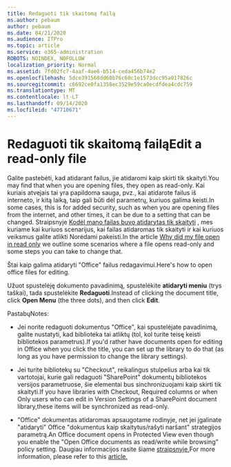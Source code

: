 ```yaml
---
title: Redaguoti tik skaitomą failą
ms.author: pebaum
author: pebaum
ms.date: 04/21/2020
ms.audience: ITPro
ms.topic: article
ms.service: o365-administration
ROBOTS: NOINDEX, NOFOLLOW
localization_priority: Normal
ms.assetid: 7fd02fc7-4aaf-4ae6-b514-ceda456b74e2
ms.openlocfilehash: 5dce391568dd60b76c60c1e1573dcc95a017826c
ms.sourcegitcommit: c6692ce0fa1358ec3529e59ca0ecdfdea4cdc759
ms.translationtype: MT
ms.contentlocale: lt-LT
ms.lasthandoff: 09/14/2020
ms.locfileid: "47710671"
---
```

# <a name="edit-a-read-only-file"></a><span data-ttu-id="b6afb-102">Redaguoti tik skaitomą failą</span><span class="sxs-lookup"><span data-stu-id="b6afb-102">Edit a read-only file</span></span>

<span data-ttu-id="b6afb-103">Galite pastebėti, kad atidarant failus, jie atidaromi kaip skirti tik skaityti.</span><span class="sxs-lookup"><span data-stu-id="b6afb-103">You may find that when you are opening files, they open as read-only.</span></span> <span data-ttu-id="b6afb-104">Kai kuriais atvejais tai yra papildoma sauga, pvz., kai atidarote failus iš interneto, ir kitą laiką, taip gali būti dėl parametrų, kuriuos galima keisti.</span><span class="sxs-lookup"><span data-stu-id="b6afb-104">In some cases, this is for added security, such as when you are opening files from the internet, and other times, it can be due to a setting that can be changed.</span></span> <span data-ttu-id="b6afb-105">Straipsnyje [Kodėl mano failas buvo atidarytas tik skaityti](https://support.office.com/article/Why-did-my-file-open-read-only-3ab4b792-da50-4b38-8628-14c64e1f1d15) , mes kuriame kai kuriuos scenarijus, kai failas atidaromas tik skaityti ir kai kuriuos veiksmus galite atlikti Norėdami pakeisti.</span><span class="sxs-lookup"><span data-stu-id="b6afb-105">In the article [Why did my file open in read only](https://support.office.com/article/Why-did-my-file-open-read-only-3ab4b792-da50-4b38-8628-14c64e1f1d15) we outline some scenarios where a file opens read-only and some steps you can take to change that.</span></span>

<span data-ttu-id="b6afb-106">Štai kaip galima atidaryti "Office" failus redagavimui.</span><span class="sxs-lookup"><span data-stu-id="b6afb-106">Here's how to open office files for editing.</span></span>

<span data-ttu-id="b6afb-107">Užuot spustelėję dokumento pavadinimą, spustelėkite **atidaryti meniu** (trys taškai), tada spustelėkite **Redaguoti**.</span><span class="sxs-lookup"><span data-stu-id="b6afb-107">Instead of clicking the document title, click **Open Menu** (the three dots), and then click **Edit**.</span></span>

<span data-ttu-id="b6afb-108">Pastabų</span><span class="sxs-lookup"><span data-stu-id="b6afb-108">Notes:</span></span>

- <span data-ttu-id="b6afb-109">Jei norite redaguoti dokumentus "Office", kai spustelėjate pavadinimą, galite nustatyti, kad biblioteka tai atliktų (tol, kol turite teisę keisti bibliotekos parametrus).</span><span class="sxs-lookup"><span data-stu-id="b6afb-109">If you'd rather have documents open for editing in Office when you click the title, you can set up the library to do that (as long as you have permission to change the library settings).</span></span>

- <span data-ttu-id="b6afb-110">Jei turite bibliotekų su "Checkout", reikalingus stulpelius arba kai tik vartotojai, kurie gali redaguoti "SharePoint" dokumentų bibliotekos versijos parametruose, šie elementai bus sinchronizuojami kaip skirti tik skaityti.</span><span class="sxs-lookup"><span data-stu-id="b6afb-110">If you have libraries with Checkout, Required columns or when Only users who can edit in Version Settings of a SharePoint document library,these items will be synchronized as read-only.</span></span>

- <span data-ttu-id="b6afb-111">"Office" dokumentas atidaromas apsaugotame rodinyje, net jei įgalinate "atidaryti" Office "dokumentus kaip skaitytus/rašyti naršant" strategijos parametrą.</span><span class="sxs-lookup"><span data-stu-id="b6afb-111">An Office document opens in Protected View even though you enable the "Open Office documents as read/write while browsing" policy setting.</span></span> <span data-ttu-id="b6afb-112">Daugiau informacijos rasite šiame [straipsnyje.](https://support.microsoft.com/help/983047/an-office-document-opens-in-protected-view-even-though-you-enable-the)</span><span class="sxs-lookup"><span data-stu-id="b6afb-112">For more information, please refer to this [article.](https://support.microsoft.com/help/983047/an-office-document-opens-in-protected-view-even-though-you-enable-the)</span></span>


